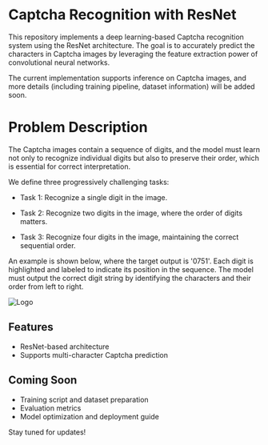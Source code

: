 # Captcha Recognition with ResNet

This repository implements a deep learning-based Captcha recognition system using the ResNet architecture. The goal is to accurately predict the characters in Captcha images by leveraging the feature extraction power of convolutional neural networks.

The current implementation supports inference on Captcha images, and more details (including training pipeline, dataset information) will be added soon.
# Problem Description
The Captcha images contain a sequence of digits, and the model must learn not only to recognize individual digits but also to preserve their order, which is essential for correct interpretation.

We define three progressively challenging tasks:

- Task 1: Recognize a single digit in the image.

- Task 2: Recognize two digits in the image, where the order of digits matters.

- Task 3: Recognize four digits in the image, maintaining the correct sequential order.

An example is shown below, where the target output is '0751'. Each digit is highlighted and labeled to indicate its position in the sequence. The model must output the correct digit string by identifying the characters and their order from left to right.

![Logo](https://i.postimg.cc/fy9TB6cr/2025-07-30-3-56-10.png)

## Features
- ResNet-based architecture
- Supports multi-character Captcha prediction

## Coming Soon
- Training script and dataset preparation
- Evaluation metrics
- Model optimization and deployment guide

Stay tuned for updates!